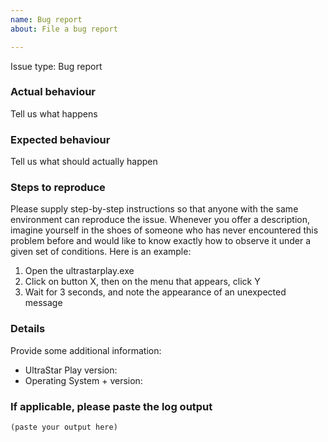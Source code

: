 ```yaml
---
name: Bug report
about: File a bug report

---
```


Issue type: Bug report
<!--
PLEASE DO NOT FILE ISSUES FOR GENERAL SUPPORT QUESTIONS.
The issue tracker is for reporting bugs, feature requests and development discussions only.
For support questions, please use our chat at https://gitter.im/UltraStar-Deluxe/Play
-->

### Actual behaviour

Tell us what happens

### Expected behaviour

Tell us what should actually happen

### Steps to reproduce

Please supply step-by-step instructions so that anyone with the same environment can reproduce the issue. Whenever you offer a description, imagine
yourself in the shoes of someone who has never encountered this problem before and would like to know exactly how to observe it under a given set of conditions.
Here is an example:

1. Open the ultrastarplay.exe
2. Click on button X, then on the menu that appears, click Y
3. Wait for 3 seconds, and note the appearance of an unexpected message


### Details

Provide some additional information:

- UltraStar Play version:
- Operating System + version:

### If applicable, please paste the log output

```
(paste your output here)
```
